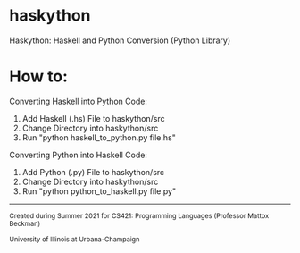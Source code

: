 # haskython
Haskython: Haskell and Python Conversion (Python Library)

# How to: 
Converting Haskell into Python Code: 
1. Add Haskell (.hs) File to haskython/src
2. Change Directory into haskython/src 
3. Run "python haskell_to_python.py file.hs" 

Converting Python into Haskell Code: 
1. Add Python (.py) File to haskython/src
2. Change Directory into haskython/src 
3. Run "python python_to_haskell.py file.py" 

----

<sup>Created during Summer 2021 for CS421: Programming Languages (Professor Mattox Beckman)</sub>

<sup>University of Illinois at Urbana-Champaign</sub>
 
